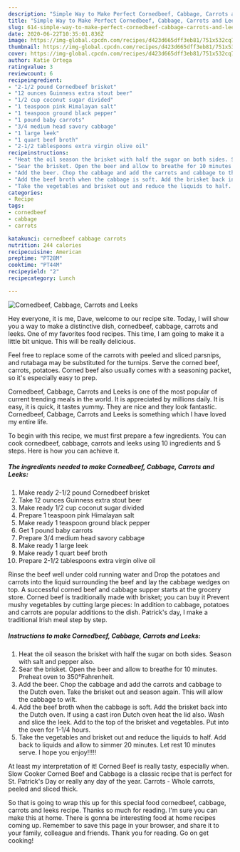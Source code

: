 ```yaml
---
description: "Simple Way to Make Perfect Cornedbeef, Cabbage, Carrots and Leeks"
title: "Simple Way to Make Perfect Cornedbeef, Cabbage, Carrots and Leeks"
slug: 614-simple-way-to-make-perfect-cornedbeef-cabbage-carrots-and-leeks
date: 2020-06-22T10:35:01.836Z
image: https://img-global.cpcdn.com/recipes/d423d665dff3eb81/751x532cq70/cornedbeef-cabbage-carrots-and-leeks-recipe-main-photo.jpg
thumbnail: https://img-global.cpcdn.com/recipes/d423d665dff3eb81/751x532cq70/cornedbeef-cabbage-carrots-and-leeks-recipe-main-photo.jpg
cover: https://img-global.cpcdn.com/recipes/d423d665dff3eb81/751x532cq70/cornedbeef-cabbage-carrots-and-leeks-recipe-main-photo.jpg
author: Katie Ortega
ratingvalue: 3
reviewcount: 6
recipeingredient:
- "2-1/2 pound Cornedbeef brisket"
- "12 ounces Guinness extra stout beer"
- "1/2 cup coconut sugar divided"
- "1 teaspoon pink Himalayan salt"
- "1 teaspoon ground black pepper"
- "1 pound baby carrots"
- "3/4 medium head savory cabbage"
- "1 large leek"
- "1 quart beef broth"
- "2-1/2 tablespoons extra virgin olive oil"
recipeinstructions:
- "Heat the oil season the brisket with half the sugar on both sides. Season with salt and pepper also."
- "Sear the brisket. Open the beer and allow to breathe for 10 minutes. Preheat oven to 350°Fahrenheit."
- "Add the beer. Chop the cabbage and add the carrots and cabbage to the Dutch oven. Take the brisket out and season again. This will allow the cabbage to wilt."
- "Add the beef broth when the cabbage is soft. Add the brisket back into the Dutch oven. If using a cast iron Dutch oven heat the lid also. Wash and slice the leek. Add to the top of the brisket and vegetables. Put into the oven for 1-1/4 hours."
- "Take the vegetables and brisket out and reduce the liquids to half. Add back to liquids and allow to simmer 20 minutes. Let rest 10 minutes serve. I hope you enjoy!!!!!"
categories:
- Recipe
tags:
- cornedbeef
- cabbage
- carrots

katakunci: cornedbeef cabbage carrots 
nutrition: 244 calories
recipecuisine: American
preptime: "PT28M"
cooktime: "PT44M"
recipeyield: "2"
recipecategory: Lunch

---
```



![Cornedbeef, Cabbage, Carrots and Leeks](https://img-global.cpcdn.com/recipes/d423d665dff3eb81/751x532cq70/cornedbeef-cabbage-carrots-and-leeks-recipe-main-photo.jpg)

Hey everyone, it is me, Dave, welcome to our recipe site. Today, I will show you a way to make a distinctive dish, cornedbeef, cabbage, carrots and leeks. One of my favorites food recipes. This time, I am going to make it a little bit unique. This will be really delicious.

Feel free to replace some of the carrots with peeled and sliced parsnips, and rutabaga may be substituted for the turnips. Serve the corned beef, carrots, potatoes. Corned beef also usually comes with a seasoning packet, so it&#39;s especially easy to prep.

Cornedbeef, Cabbage, Carrots and Leeks is one of the most popular of current trending meals in the world. It is appreciated by millions daily. It is easy, it is quick, it tastes yummy. They are nice and they look fantastic. Cornedbeef, Cabbage, Carrots and Leeks is something which I have loved my entire life.


To begin with this recipe, we must first prepare a few ingredients. You can cook cornedbeef, cabbage, carrots and leeks using 10 ingredients and 5 steps. Here is how you can achieve it.

<!--inarticleads1-->

##### The ingredients needed to make Cornedbeef, Cabbage, Carrots and Leeks:

1. Make ready 2-1/2 pound Cornedbeef brisket
1. Take 12 ounces Guinness extra stout beer
1. Make ready 1/2 cup coconut sugar divided
1. Prepare 1 teaspoon pink Himalayan salt
1. Make ready 1 teaspoon ground black pepper
1. Get 1 pound baby carrots
1. Prepare 3/4 medium head savory cabbage
1. Make ready 1 large leek
1. Make ready 1 quart beef broth
1. Prepare 2-1/2 tablespoons extra virgin olive oil


Rinse the beef well under cold running water and Drop the potatoes and carrots into the liquid surrounding the beef and lay the cabbage wedges on top. A successful corned beef and cabbage supper starts at the grocery store. Corned beef is traditionally made with brisket; you can buy it Prevent mushy vegetables by cutting large pieces: In addition to cabbage, potatoes and carrots are popular additions to the dish. Patrick&#39;s day, I make a traditional Irish meal step by step. 

<!--inarticleads2-->

##### Instructions to make Cornedbeef, Cabbage, Carrots and Leeks:

1. Heat the oil season the brisket with half the sugar on both sides. Season with salt and pepper also.
1. Sear the brisket. Open the beer and allow to breathe for 10 minutes. Preheat oven to 350°Fahrenheit.
1. Add the beer. Chop the cabbage and add the carrots and cabbage to the Dutch oven. Take the brisket out and season again. This will allow the cabbage to wilt.
1. Add the beef broth when the cabbage is soft. Add the brisket back into the Dutch oven. If using a cast iron Dutch oven heat the lid also. Wash and slice the leek. Add to the top of the brisket and vegetables. Put into the oven for 1-1/4 hours.
1. Take the vegetables and brisket out and reduce the liquids to half. Add back to liquids and allow to simmer 20 minutes. Let rest 10 minutes serve. I hope you enjoy!!!!!


At least my interpretation of it! Corned Beef is really tasty, especially when. Slow Cooker Corned Beef and Cabbage is a classic recipe that is perfect for St. Patrick&#39;s Day or really any day of the year. Carrots - Whole carrots, peeled and sliced thick. 

So that is going to wrap this up for this special food cornedbeef, cabbage, carrots and leeks recipe. Thanks so much for reading. I'm sure you can make this at home. There is gonna be interesting food at home recipes coming up. Remember to save this page in your browser, and share it to your family, colleague and friends. Thank you for reading. Go on get cooking!
